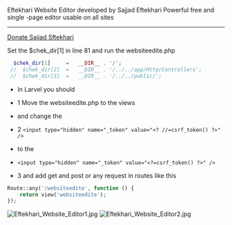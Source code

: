 

Eftekhari Website Editor developed by Sajjad Eftekhari
Powerful free and single -page editor usable on all sites 
***
[Donate Sajjad Sftekhari ](https://idpay.ir/sajjadeftekhari)

Set the  $chek_dir[1] in line 81 and run the websiteedite.php
```php
  $chek_dir[1]     =   __DIR__ . '/';
 //  $chek_dir[2]  =   __DIR__ . '/../../app/Http/Controllers';
 //  $chek_dir[3]  =   __DIR__ . '/../../public/';
```
* In Larvel you should
* 1 Move the websiteedite.php to the views
* and  change the 

* 2 `<input type="hidden" name="_token" value="<? //=csrf_token() ?>" />`
*  to the 
* `<input type="hidden" name="_token" value="<?=csrf_token() ?>" /> `
* 3 and add get and post or any request in routes like this 

```php
Route::any('/websiteedite', function () {
    return view('websiteedite');
});
```




![Eftekhari_Website_Editor1.jpg](https://s25.picofile.com/file/8450785042/Eftekhari_Website_Editor1.jpg)
![Eftekhari_Website_Editor2.jpg](https://s24.picofile.com/file/8450785092/Eftekhari_Website_Editor2.jpg)
